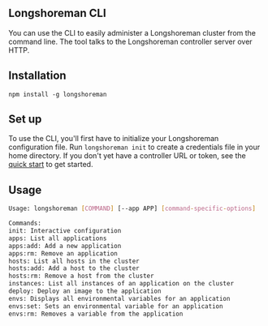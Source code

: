 ## Longshoreman CLI

You can use the CLI to easily administer a Longshoreman cluster from the command line. The tool talks to the Longshoreman controller server over HTTP.

## Installation

`npm install -g longshoreman`

## Set up

To use the CLI, you'll first have to initialize your Longshoreman configuration file. Run `longshoreman init` to create a credentials file in your home directory. If you don't yet have a controller URL or token, see the [quick start](https://github.com/longshoreman/longshoreman#quick-start) to get started.

## Usage

```bash
Usage: longshoreman [COMMAND] [--app APP] [command-specific-options]

Commands:
init: Interactive configuration
apps: List all applications
apps:add: Add a new application
apps:rm: Remove an application
hosts: List all hosts in the cluster
hosts:add: Add a host to the cluster
hosts:rm: Remove a host from the cluster
instances: List all instances of an application on the cluster
deploy: Deploy an image to the application
envs: Displays all environmental variables for an application
envs:set: Sets an environmental variable for an application
envs:rm: Removes a variable from the application
```
